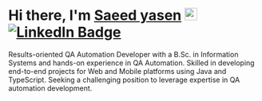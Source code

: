 # Hi there, I'm <a href="https://github.com/SaeedYasen" target="_blank">Saeed yasen</a> <img src="https://media.giphy.com/media/hvRJCLFzcasrR4ia7z/giphy.gif" width="25px"> [![LinkedIn Badge](https://img.shields.io/badge/LinkedIn-0077B5?style=for-the-badge&logo=linkedin&logoColor=white)](https://www.linkedin.com/in/saeed-yasen/)
Results-oriented QA Automation Developer with a B.Sc. in Information Systems and hands-on experience in QA Automation. Skilled in developing end-to-end projects for Web and Mobile platforms using Java and TypeScript. Seeking a challenging position to leverage expertise in QA automation development.
